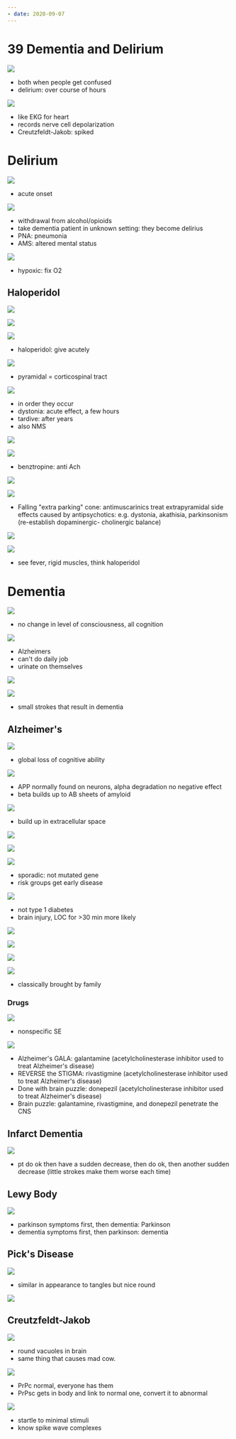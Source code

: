 ```yaml
---
- date: 2020-09-07
---
```


# 39 Dementia and Delirium

<!-- dementia and delirium, overall differences, onset, reversibility, duration.. -->

![](https://photos.thisispiggy.com/file/wikiFiles/dLHCtgF.jpg)

- both when people get confused
- delirium: over course of hours

<!-- EEG is, differences in dementia and delirium. Spike wave EEG is.. -->

![](https://photos.thisispiggy.com/file/wikiFiles/EQj3lZY.jpg)

- like EKG for heart
- records nerve cell depolarization
- Creutzfeldt-Jakob: spiked

# Delirium

<!-- delirium symptoms.. -->

![](https://photos.thisispiggy.com/file/wikiFiles/aAWodjN.jpg)

- acute onset

<!-- delirium causes.. -->

![](https://photos.thisispiggy.com/file/wikiFiles/7osibTh.jpg)

- withdrawal from alcohol/opioids
- take dementia patient in unknown setting: they become delirius
- PNA: pneumonia
- AMS: altered mental status

<!-- delirium treatment.. -->

![](https://photos.thisispiggy.com/file/wikiFiles/hZHCEpN.jpg)

- hypoxic: fix O2

## Haloperidol

<!-- haloperidol is, MOA, includes, uses.. -->

![](https://photos.thisispiggy.com/file/wikiFiles/sAhWQa7.jpg)

<!-- haloperidol high potency and low potency includes, SE.. -->

![](https://photos.thisispiggy.com/file/wikiFiles/68qOZ0o.jpg)

![](https://photos.thisispiggy.com/file/wikiFiles/oYnzLDj.jpg)

- haloperidol: give acutely

<!-- pyramidal vs extrapyramidal symptoms.. -->

![](https://photos.thisispiggy.com/file/wikiFiles/Anhl9T8.jpg)

- pyramidal = corticospinal tract

<!-- haloperidol extrapyramidal and toher SE.. -->

![](https://photos.thisispiggy.com/file/wikiFiles/PAPX1Xv.jpg)

- in order they occur
- dystonia: acute effect, a few hours
- tardive: after years
- also NMS

![](https://photos.thisispiggy.com/file/wikiFiles/RYPd96Z.jpg)

<!-- dystonia, akathisia, bradykinesia, tardive dyskinesia are, symptoms, treatment.. -->

![](https://photos.thisispiggy.com/file/wikiFiles/caxZiZT.jpg)

- benztropine: anti Ach

![](https://photos.thisispiggy.com/file/wikiFiles/zg2VCmw.jpg)

![](https://photos.thisispiggy.com/file/wikiFiles/16e56oc.jpg)

- Falling "extra parking" cone: antimuscarinics treat extrapyramidal side effects caused by antipsychotics: e.g. dystonia, akathisia, parkinsonism (re-establish dopaminergic- cholinergic balance)

<!-- NMS is, symptoms, cause, treatment.. -->

![](https://photos.thisispiggy.com/file/wikiFiles/fj2OWKc.jpg)

![](https://photos.thisispiggy.com/file/wikiFiles/6ViEiQ9.jpg)

- see fever, rigid muscles, think haloperidol

# Dementia

<!-- dementia symptoms.. -->

![](https://photos.thisispiggy.com/file/wikiFiles/MNQXmh1.jpg)

- no change in level of consciousness, all cognition

![](https://photos.thisispiggy.com/file/wikiFiles/hGgohye.jpg)

- Alzheimers
- can't do daily job
- urinate on themselves

<!-- dementia diagnosis.. -->

![](https://photos.thisispiggy.com/file/wikiFiles/8SyAmng.jpg)

<!-- dementia causes.. -->

![](https://photos.thisispiggy.com/file/wikiFiles/sszY6u0.jpg)

- small strokes that result in dementia

## Alzheimer's

<!-- Alzheimer's is, epidemiology, pathogenesis.. -->

![](https://photos.thisispiggy.com/file/wikiFiles/S2CWSJv.jpg)

- global loss of cognitive ability

![](https://photos.thisispiggy.com/file/wikiFiles/xZKTA8h.jpg)

- APP normally found on neurons, alpha degradation no negative effect
- beta builds up to AB sheets of amyloid

<!-- what is amyloid, location, diagnosed how, diseases.. -->

![](https://photos.thisispiggy.com/file/wikiFiles/CSUutCO.jpg)

- build up in extracellular space

![](https://photos.thisispiggy.com/file/wikiFiles/7avegoA.jpg)

![](https://photos.thisispiggy.com/file/wikiFiles/VrNtSyu.jpg)

<!-- alzheimer risks, inheritance, mutation.. -->

![](https://photos.thisispiggy.com/file/wikiFiles/FBHKtwn.jpg)

- sporadic: not mutated gene
- risk groups get early disease

![](https://photos.thisispiggy.com/file/wikiFiles/VepFF9e.jpg)

- not type 1 diabetes
- brain injury, LOC for >30 min more likely

<!-- alzheimer's gross and histologic brain.. -->

![](https://photos.thisispiggy.com/file/wikiFiles/5G78dJN.jpg)

![](https://photos.thisispiggy.com/file/wikiFiles/GbIDY4G.jpg)

![](https://photos.thisispiggy.com/file/wikiFiles/k4IdXno.jpg)

<!-- alzheimer's presentation.. -->

![](https://photos.thisispiggy.com/file/wikiFiles/4aV9LNu.jpg)

- classically brought by family

### Drugs

<!-- Alzheimer's drugs, MOA, SE.. -->

![](https://photos.thisispiggy.com/file/wikiFiles/J3gLnYH.jpg)

- nonspecific SE

![](https://photos.thisispiggy.com/file/wikiFiles/2bEMl7O.jpg)

- Alzheimer's GALA: galantamine (acetylcholinesterase inhibitor used to treat Alzheimer's disease)
- REVERSE the STIGMA: rivastigmine (acetylcholinesterase inhibitor used to treat Alzheimer's disease)
- Done with brain puzzle: donepezil (acetylcholinesterase inhibitor used to treat Alzheimer's disease)
- Brain puzzle: galantamine, rivastigmine, and donepezil penetrate the CNS

## Infarct Dementia

<!-- multi infarct dementia epidemiology, causes, risks, symptoms, treatment.. -->

![](https://photos.thisispiggy.com/file/wikiFiles/BXNFfwJ.jpg)

- pt do ok then have a sudden decrease, then do ok, then another sudden decrease (little strokes make them worse each time)

## Lewy Body

<!-- Lewy body dementia pathogenesis, symptoms.. -->

![](https://photos.thisispiggy.com/file/wikiFiles/HcseReo.jpg)

- parkinson symptoms first, then dementia: Parkinson
- dementia symptoms first, then parkinson: dementia

## Pick's Disease

<!-- pick's disease is, pathogenesis, histology.. -->

![](https://photos.thisispiggy.com/file/wikiFiles/HhACr5b.jpg)

- similar in appearance to tangles but nice round

![](https://photos.thisispiggy.com/file/wikiFiles/ANz6oVs.jpg)

## Creutzfeldt-Jakob

<!-- Creutzfeldt-Jacob aka, pathogenesis -->

![](https://photos.thisispiggy.com/file/wikiFiles/q8RnmIQ.jpg)

- round vacuoles in brain
- same thing that causes mad cow.

![](https://photos.thisispiggy.com/file/wikiFiles/agMbwu9.jpg)

- PrPc normal, everyone has them
- PrPsc gets in body and link to normal one, convert it to abnormal

<!-- Creutzfeldt-Jacob symptoms, diagnosis.. -->

![](https://photos.thisispiggy.com/file/wikiFiles/maiQA2X.jpg)

- startle to minimal stimuli
- know spike wave complexes
